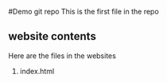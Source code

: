 #Demo git repo
This is the first file in the repo

## website contents

Here are the files in the websites
 1. index.html


